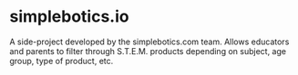 # simplebotics.io

A side-project developed by the simplebotics.com team. Allows educators and parents to filter through S.T.E.M. products depending on subject, age group, type of product, etc.
